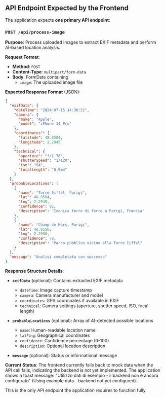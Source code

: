 ## API Endpoint Expected by the Frontend

The application expects **one primary API endpoint**:

### `POST /api/process-image`

**Purpose**: Process uploaded images to extract EXIF metadata and perform AI-based location analysis.

**Request Format**:
- **Method**: `POST`
- **Content-Type**: `multipart/form-data`
- **Body**: FormData containing:
  - `image`: The uploaded image file

**Expected Response Format** (JSON):
```json
{
  "exifData": {
    "dateTime": "2024-07-15 14:30:22",
    "camera": {
      "make": "Apple", 
      "model": "iPhone 14 Pro"
    },
    "coordinates": {
      "latitude": 48.8584,
      "longitude": 2.2945
    },
    "technical": {
      "aperture": "f/1.78",
      "shutterSpeed": "1/120", 
      "iso": "64",
      "focalLength": "6.9mm"
    }
  },
  "probableLocations": [
    {
      "name": "Torre Eiffel, Parigi",
      "lat": 48.8584,
      "lng": 2.2945,
      "confidence": 92,
      "description": "Iconica torre di ferro a Parigi, Francia"
    },
    {
      "name": "Champ de Mars, Parigi", 
      "lat": 48.8556,
      "lng": 2.2986,
      "confidence": 78,
      "description": "Parco pubblico vicino alla Torre Eiffel"
    }
  ],
  "message": "Analisi completata con successo"
}
```

**Response Structure Details**:

- **`exifData`** (optional): Contains extracted EXIF metadata
  - `dateTime`: Image capture timestamp
  - `camera`: Camera manufacturer and model
  - `coordinates`: GPS coordinates if available in EXIF
  - `technical`: Camera settings (aperture, shutter speed, ISO, focal length)

- **`probableLocations`** (optional): Array of AI-detected possible locations
  - `name`: Human-readable location name
  - `lat`/`lng`: Geographical coordinates  
  - `confidence`: Confidence percentage (0-100)
  - `description`: Optional location description

- **`message`** (optional): Status or informational message

**Current Status**: The frontend currently falls back to mock data when the API call fails, indicating the backend is not yet implemented. The application shows a toast message: "Utilizzo dati di esempio - il backend non è ancora configurato" (Using example data - backend not yet configured).

This is the only API endpoint the application requires to function fully.